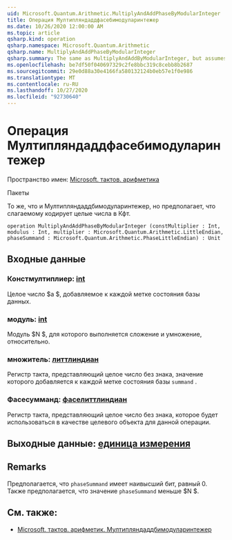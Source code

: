 ```yaml
---
uid: Microsoft.Quantum.Arithmetic.MultiplyAndAddPhaseByModularInteger
title: Операция Мултипляндаддфасебимодуларинтежер
ms.date: 10/26/2020 12:00:00 AM
ms.topic: article
qsharp.kind: operation
qsharp.namespace: Microsoft.Quantum.Arithmetic
qsharp.name: MultiplyAndAddPhaseByModularInteger
qsharp.summary: The same as MultiplyAndAddByModularInteger, but assumes that the summand encodes integers in QFT basis.
ms.openlocfilehash: be7df50f040697329c2fe8bbc319c8cebb8b2687
ms.sourcegitcommit: 29e0d88a30e4166fa580132124b0eb57e1f0e986
ms.translationtype: MT
ms.contentlocale: ru-RU
ms.lasthandoff: 10/27/2020
ms.locfileid: "92730640"
---
```

# <a name="multiplyandaddphasebymodularinteger-operation"></a>Операция Мултипляндаддфасебимодуларинтежер

Пространство имен: [Microsoft. тактов. арифметика](xref:Microsoft.Quantum.Arithmetic)

Пакеты [](https://nuget.org/packages/)


То же, что и Мултипляндаддбимодуларинтежер, но предполагает, что слагаемому кодирует целые числа в Кфт.

```qsharp
operation MultiplyAndAddPhaseByModularInteger (constMultiplier : Int, modulus : Int, multiplier : Microsoft.Quantum.Arithmetic.LittleEndian, phaseSummand : Microsoft.Quantum.Arithmetic.PhaseLittleEndian) : Unit
```


## <a name="input"></a>Входные данные

### <a name="constmultiplier--int"></a>Констмултиплиер: [int](xref:microsoft.quantum.lang-ref.int)

Целое число $a $, добавляемое к каждой метке состояния базы данных.


### <a name="modulus--int"></a>модуль: [int](xref:microsoft.quantum.lang-ref.int)

Модуль $N $, для которого выполняется сложение и умножение, относительно.


### <a name="multiplier--littleendian"></a>множитель: [литтлиндиан](xref:Microsoft.Quantum.Arithmetic.LittleEndian)

Регистр такта, представляющий целое число без знака, значение которого добавляется к каждой метке состояния базы `summand` .


### <a name="phasesummand--phaselittleendian"></a>Фасесумманд: [фаселиттлиндиан](xref:Microsoft.Quantum.Arithmetic.PhaseLittleEndian)

Регистр такта, представляющий целое число без знака, которое будет использоваться в качестве целевого объекта для данной операции.



## <a name="output--unit"></a>Выходные данные: [единица измерения](xref:microsoft.quantum.lang-ref.unit)



## <a name="remarks"></a>Remarks

Предполагается, что `phaseSummand` имеет наивысший бит, равный 0.
Также предполагается, что значение `phaseSummand` меньше $N $.

## <a name="see-also"></a>См. также:

- [Microsoft. тактов. арифметик. Мултипляндаддбимодуларинтежер](xref:Microsoft.Quantum.Arithmetic.MultiplyAndAddByModularInteger)